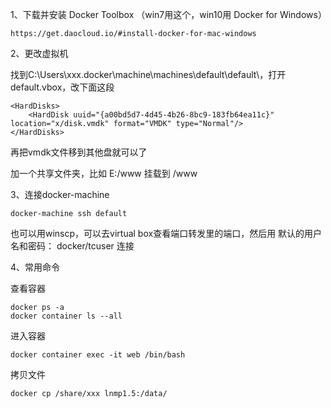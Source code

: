 1、下载并安装 Docker Toolbox （win7用这个，win10用 Docker for Windows）

    https://get.daocloud.io/#install-docker-for-mac-windows

2、更改虚拟机

找到C:\Users\xxx\.docker\machine\machines\default\default\，打开default.vbox，改下面这段

    <HardDisks>
    	<HardDisk uuid="{a00bd5d7-4d45-4b26-8bc9-183fb64ea11c}" location="x/disk.vmdk" format="VMDK" type="Normal"/>
    </HardDisks>

再把vmdk文件移到其他盘就可以了

加一个共享文件夹，比如 E:/www 挂载到 /www

3、连接docker-machine

	docker-machine ssh default

也可以用winscp，可以去virtual box查看端口转发里的端口，然后用  默认的用户名和密码： docker/tcuser 连接

4、常用命令

查看容器

    docker ps -a
    docker container ls --all

进入容器

    docker container exec -it web /bin/bash

拷贝文件

    docker cp /share/xxx lnmp1.5:/data/
